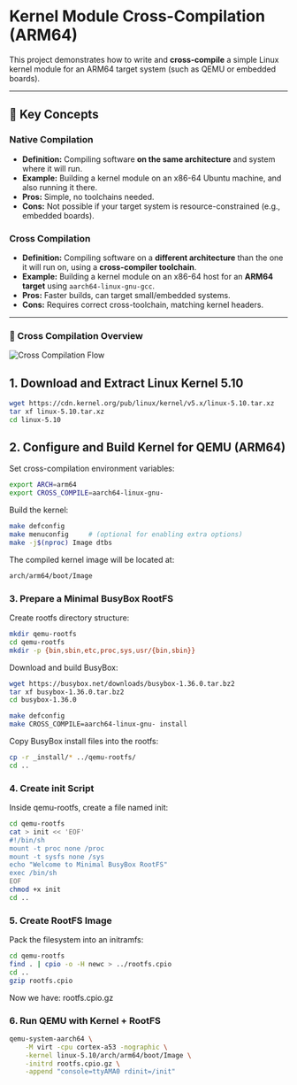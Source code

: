 # Kernel Module Cross-Compilation (ARM64)

This project demonstrates how to write and **cross-compile** a simple Linux kernel module for an ARM64 target system (such as QEMU or embedded boards).

---

## 🔑 Key Concepts

### Native Compilation
- **Definition:** Compiling software **on the same architecture** and system where it will run.  
- **Example:** Building a kernel module on an x86-64 Ubuntu machine, and also running it there.  
- **Pros:** Simple, no toolchains needed.  
- **Cons:** Not possible if your target system is resource-constrained (e.g., embedded boards).  

### Cross Compilation
- **Definition:** Compiling software on a **different architecture** than the one it will run on, using a **cross-compiler toolchain**.  
- **Example:** Building a kernel module on an x86-64 host for an **ARM64 target** using `aarch64-linux-gnu-gcc`.  
- **Pros:** Faster builds, can target small/embedded systems.  
- **Cons:** Requires correct cross-toolchain, matching kernel headers.  

---
### 🐧 Cross Compilation Overview

![Cross Compilation Flow](doc/cross_compiling_diagram.svg)

## 1. Download and Extract Linux Kernel 5.10

```bash
wget https://cdn.kernel.org/pub/linux/kernel/v5.x/linux-5.10.tar.xz
tar xf linux-5.10.tar.xz
cd linux-5.10
```

## 2. Configure and Build Kernel for QEMU (ARM64)

Set cross-compilation environment variables:
```bash
export ARCH=arm64
export CROSS_COMPILE=aarch64-linux-gnu-
```

Build the kernel:
```bash
make defconfig
make menuconfig     # (optional for enabling extra options)
make -j$(nproc) Image dtbs
```
The compiled kernel image will be located at:
```bash
arch/arm64/boot/Image
```
### 3. Prepare a Minimal BusyBox RootFS

Create rootfs directory structure:
```bash
mkdir qemu-rootfs
cd qemu-rootfs
mkdir -p {bin,sbin,etc,proc,sys,usr/{bin,sbin}}
```

Download and build BusyBox:
```bash
wget https://busybox.net/downloads/busybox-1.36.0.tar.bz2
tar xf busybox-1.36.0.tar.bz2
cd busybox-1.36.0

make defconfig
make CROSS_COMPILE=aarch64-linux-gnu- install

```

Copy BusyBox install files into the rootfs:
```bash
cp -r _install/* ../qemu-rootfs/
cd ..
```

### 4. Create init Script

Inside qemu-rootfs, create a file named init:
```bash
cd qemu-rootfs
cat > init << 'EOF'
#!/bin/sh
mount -t proc none /proc
mount -t sysfs none /sys
echo "Welcome to Minimal BusyBox RootFS"
exec /bin/sh
EOF
chmod +x init
cd ..
```

### 5. Create RootFS Image

Pack the filesystem into an initramfs:
```bash
cd qemu-rootfs
find . | cpio -o -H newc > ../rootfs.cpio
cd ..
gzip rootfs.cpio
```
Now we have: rootfs.cpio.gz

### 6. Run QEMU with Kernel + RootFS
```bash
qemu-system-aarch64 \
    -M virt -cpu cortex-a53 -nographic \
    -kernel linux-5.10/arch/arm64/boot/Image \
    -initrd rootfs.cpio.gz \
    -append "console=ttyAMA0 rdinit=/init"
```